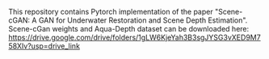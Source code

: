 This repository contains Pytorch implementation of the paper "Scene-cGAN: A GAN for Underwater Restoration and Scene Depth Estimation".
<br />
Scene-cGan weights and Aqua-Depth dataset can be downloaded here: https://drive.google.com/drive/folders/1gLW6KjeYah3B3sgJYSG3vXED9M758XIv?usp=drive_link


